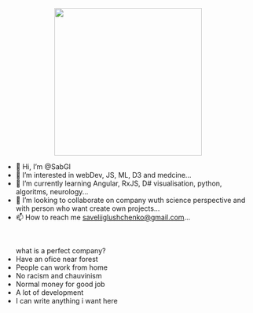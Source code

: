 <div class = "header" align = "center" >
  <img src="https://media.giphy.com/media/T8Dhl1KPyzRqU/giphy.gif" width="300"/>
</div>


- 👋 Hi, I’m @SabGl
- 👀 I’m interested in webDev, JS, ML, D3 and medcine...
- 🌱 I’m currently learning  Angular, RxJS, D# visualisation, python, algoritms, neurology...
- 💞️ I’m looking to collaborate on company wuth science perspective and with person who want create own projects...
- 📫 How to reach me saveliiglushchenko@gmail.com...
<br>
<div>
  <ul what is a perfect company?>what is a perfect company?
    <li> Have an ofice near forest </li>
    <li> People can work from home </li>
    <li> No racism and chauvinism </li>
    <li> Normal money for good job </li>
    <li> A lot of development </li>
    <li> I can write anything i want here </li>
  </ul>
  
